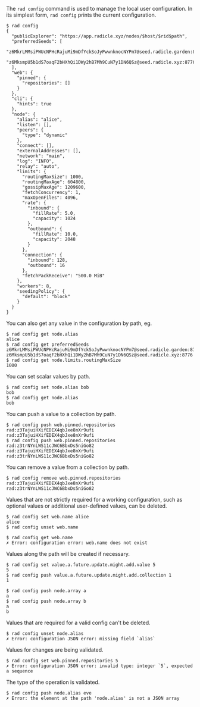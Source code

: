 The `rad config` command is used to manage the local user configuration.
In its simplest form, `rad config` prints the current configuration.

```
$ rad config
{
  "publicExplorer": "https://app.radicle.xyz/nodes/$host/$rid$path",
  "preferredSeeds": [
    "z6MkrLMMsiPWUcNPHcRajuMi9mDfYckSoJyPwwnknocNYPm7@seed.radicle.garden:8776",
    "z6MksmpU5b1dS7oaqF2bHXhQi1DWy2hB7Mh9CuN7y1DN6QSz@seed.radicle.xyz:8776"
  ],
  "web": {
    "pinned": {
      "repositories": []
    }
  },
  "cli": {
    "hints": true
  },
  "node": {
    "alias": "alice",
    "listen": [],
    "peers": {
      "type": "dynamic"
    },
    "connect": [],
    "externalAddresses": [],
    "network": "main",
    "log": "INFO",
    "relay": "auto",
    "limits": {
      "routingMaxSize": 1000,
      "routingMaxAge": 604800,
      "gossipMaxAge": 1209600,
      "fetchConcurrency": 1,
      "maxOpenFiles": 4096,
      "rate": {
        "inbound": {
          "fillRate": 5.0,
          "capacity": 1024
        },
        "outbound": {
          "fillRate": 10.0,
          "capacity": 2048
        }
      },
      "connection": {
        "inbound": 128,
        "outbound": 16
      },
      "fetchPackReceive": "500.0 MiB"
    },
    "workers": 8,
    "seedingPolicy": {
      "default": "block"
    }
  }
}
```

You can also get any value in the configuration by path, eg.

```
$ rad config get node.alias
alice
$ rad config get preferredSeeds
z6MkrLMMsiPWUcNPHcRajuMi9mDfYckSoJyPwwnknocNYPm7@seed.radicle.garden:8776
z6MksmpU5b1dS7oaqF2bHXhQi1DWy2hB7Mh9CuN7y1DN6QSz@seed.radicle.xyz:8776
$ rad config get node.limits.routingMaxSize
1000
```

You can set scalar values by path.

```
$ rad config set node.alias bob
bob
$ rad config get node.alias
bob
```

You can push a value to a collection by path.

```
$ rad config push web.pinned.repositories rad:z3TajuiHXifEDEX4qbJxe8nXr9ufi
rad:z3TajuiHXifEDEX4qbJxe8nXr9ufi
$ rad config push web.pinned.repositories rad:z3trNYnLWS11cJWC6BbxDs5niGo82
rad:z3TajuiHXifEDEX4qbJxe8nXr9ufi
rad:z3trNYnLWS11cJWC6BbxDs5niGo82
```

You can remove a value from a collection by path.

```
$ rad config remove web.pinned.repositories rad:z3TajuiHXifEDEX4qbJxe8nXr9ufi
rad:z3trNYnLWS11cJWC6BbxDs5niGo82
```

Values that are not strictly required for a working configuration, such as
optional values or additional user-defined values, can be deleted.

```
$ rad config set web.name alice
alice
$ rad config unset web.name
```

``` (fail)
$ rad config get web.name
✗ Error: configuration error: web.name does not exist
```

Values along the path will be created if necessary.

```
$ rad config set value.a.future.update.might.add.value 5
5
$ rad config push value.a.future.update.might.add.collection 1
1
```

```
$ rad config push node.array a
a
$ rad config push node.array b
a
b
```

Values that are required for a valid config can't be deleted.

``` (fail)
$ rad config unset node.alias
✗ Error: configuration JSON error: missing field `alias`
```

Values for changes are being validated.

``` (fail)
$ rad config set web.pinned.repositories 5
✗ Error: configuration JSON error: invalid type: integer `5`, expected a sequence
```

The type of the operation is validated.

``` (fail)
$ rad config push node.alias eve
✗ Error: the element at the path 'node.alias' is not a JSON array
```

